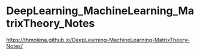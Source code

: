 # DeepLearning_MachineLearning_MatrixTheory_Notes

https://thmolena.github.io/DeepLearning-MachineLearning-MatrixTheory-Notes/
